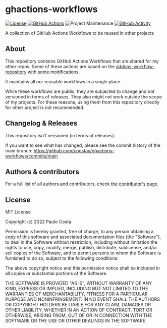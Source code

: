 # ghactions-workflows

[![License][license-shield]](LICENSE.md)
[![GitHub Actions][github-actions-shield]][github-actions]
![Project Maintenance][maintenance-shield]
[![GitHub Activity][commits-shield]][commits]

A collection of GitHub Actions Workflows to be reused in other projects

## About

This repository contains GitHub Actions Workflows that are shared for my other repos.
Some of these actions are based on the [addons-workflow-repository] with some modifications.

It maintains all our reusable workflows in a single place.

While these workflows are public, they are subjected to change and not
versioned in terms of releases. They also might not work outside the scope
of my projects. For these reasons, using them from this repository directly
for other project is not recommended.

## Changelog & Releases

This repository isn't versioned (in terms of releases).

If you want to see what has changed, please see the commit history of the
main branch: <https://github.com/coostax/ghactions-workflows/commits/main>

## Authors & contributors

For a full list of all authors and contributors,
check [the contributor's page][contributors].

## License

MIT License

Copyright (c) 2022 Paulo Costa

Permission is hereby granted, free of charge, to any person obtaining a copy
of this software and associated documentation files (the "Software"), to deal
in the Software without restriction, including without limitation the rights
to use, copy, modify, merge, publish, distribute, sublicense, and/or sell
copies of the Software, and to permit persons to whom the Software is
furnished to do so, subject to the following conditions:

The above copyright notice and this permission notice shall be included in all
copies or substantial portions of the Software.

THE SOFTWARE IS PROVIDED "AS IS", WITHOUT WARRANTY OF ANY KIND, EXPRESS OR
IMPLIED, INCLUDING BUT NOT LIMITED TO THE WARRANTIES OF MERCHANTABILITY,
FITNESS FOR A PARTICULAR PURPOSE AND NONINFRINGEMENT. IN NO EVENT SHALL THE
AUTHORS OR COPYRIGHT HOLDERS BE LIABLE FOR ANY CLAIM, DAMAGES OR OTHER
LIABILITY, WHETHER IN AN ACTION OF CONTRACT, TORT OR OTHERWISE, ARISING FROM,
OUT OF OR IN CONNECTION WITH THE SOFTWARE OR THE USE OR OTHER DEALINGS IN THE
SOFTWARE.

[commits-shield]: https://img.shields.io/github/commit-activity/y/coostax/ghactions-workflows.svg
[commits]: https://github.com/coostax/ghactions-workflows/commits/main
[contributors]: https://github.com/coostax/ghactions-workflows/graphs/contributors
[github-actions-shield]: https://github.com/coostax/ghactions-workflows/actions/workflows/workflows-ci.yaml/badge.svg
[github-actions]: https://github.com/coostax/ghactions-workflows/actions/workflows/workflows-ci.yaml
[license-shield]: https://img.shields.io/github/license/coostax/ghactions-workflows.svg
[maintenance-shield]: https://img.shields.io/maintenance/yes/2022.svg
[addons-workflow-repository]: https://github.com/hassio-addons/workflows
